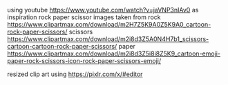 using youtube https://www.youtube.com/watch?v=jaVNP3nIAv0 as inspiration
rock paper scissor images taken from 
rock https://www.clipartmax.com/download/m2H7Z5K9A0Z5K9A0_cartoon-rock-paper-scissors/
scissors https://www.clipartmax.com/download/m2i8d3Z5A0N4H7b1_scissors-cartoon-cartoon-rock-paper-scissors/
paper https://www.clipartmax.com/download/m2i8d3Z5i8i8Z5K9_cartoon-emoji-paper-rock-scissors-icon-rock-paper-scissors-emoji/

resized clip art using https://pixlr.com/x/#editor
